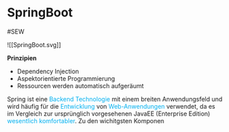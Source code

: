 # SpringBoot
#SEW 

![[SpringBoot.svg]]


**Prinzipien**
- Dependency Injection
- Aspektorientierte Programmierung
- Ressourcen werden automatisch aufgeräumt

Spring ist eine <span style="color:#00b0f0">Backend Technologie</span> mit einem breiten Anwendungsfeld und wird häufig für die <span style="color:#00b0f0">Entwicklung</span> von <span style="color:#00b0f0">Web-Anwendungen</span> verwendet, da es im Vergleich zur ursprünglich vorgesehenen JavaEE (Enterprise Edition) <span style="color:#00b0f0">wesentlich komfortabler</span>. Zu den wichitgsten Komponen